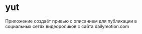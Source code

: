 # yut
Приложение создаёт привью с описанием для публикации в социальных сетях видеороликов с сайта dailymotion.com
